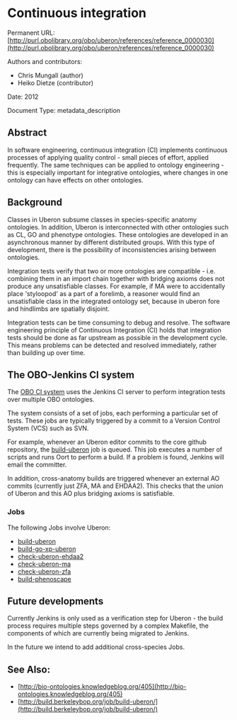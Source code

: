# Continuous integration


Permanent URL: [http://purl.obolibrary.org/obo/uberon/references/reference_0000030](http://purl.obolibrary.org/obo/uberon/references/reference_0000030)

Authors and contributors:

 * Chris Mungall (author)
 * Heiko Dietze (contributor)

Date: 2012

Document Type: metadata_description

## Abstract


In software engineering, continuous integration (CI) implements
continuous processes of applying quality control - small pieces of
effort, applied frequently. The same techniques can be applied to
ontology engineering - this is especially important for integrative
ontologies, where changes in one ontology can have effects on other
ontologies.




## Background

Classes in Uberon subsume classes in species-specific anatomy
ontologies. In addition, Uberon is interconnected with other
ontologies such as CL, GO and phenotype ontologies. These ontologies
are developed in an asynchronous manner by different distributed
groups. With this type of development, there is the possibility of
inconsistencies arising between ontologies.

Integration tests verify that two or more ontologies are compatible -
i.e. combining them in an import chain together with bridging axioms
does not produce any unsatisfiable classes. For example, if MA were to
accidentally place 'styloopod' as a part of a forelimb, a reasoner
would find an unsatisfiable class in the integrated ontology set,
because in uberon fore and hindlimbs are spatially disjoint.

Integration tests can be time consuming to debug and resolve. The
software engineering principle of Continuous Integration (CI) holds
that integration tests should be done as far upstream as possible in
the development cycle. This means problems can be detected and
resolved immediately, rather than building up over time.

## The OBO-Jenkins CI system

The [OBO CI system](http://build.berkeleybop.org/) uses the Jenkins CI
server to perform integration tests over multiple OBO ontologies.

The system consists of a set of jobs, each performing a particular set
of tests. These jobs are typically triggered by a commit to a Version
Control System (VCS) such as SVN.

For example, whenever an Uberon editor commits to the core github
repository, the
[build-uberon](http://build.berkeleybop.org/job/build-uberon/) job is
queued. This job executes a number of scripts and runs Oort to perform
a build. If a problem is found, Jenkins will email the committer.

In addition, cross-anatomy builds are triggered whenever an external
AO commits (currently just ZFA, MA and EHDAA2). This checks that the
union of Uberon and this AO plus bridging axioms is satisfiable.

### Jobs

The following Jobs involve Uberon:

 * [build-uberon](http://build.berkeleybop.org/job/build-uberon/)
 * [build-go-xp-uberon](http://build.berkeleybop.org/job/build-go-xp-uberon/)
 * [check-uberon-ehdaa2](http://build.berkeleybop.org/job/check-uberon-ehdaa2/)
 * [check-uberon-ma](http://build.berkeleybop.org/job/check-uberon-ma/)
 * [check-uberon-zfa](http://build.berkeleybop.org/job/check-uberon-zfa/)
 * [build-phenoscape](http://build.berkeleybop.org/job/build-phenoscape/)

## Future developments

Currently Jenkins is only used as a verification step for Uberon - the
build process requires multiple steps governed by a complex Makefile,
the components of which are currently being migrated to Jenkins.

In the future we intend to add additional cross-species Jobs.



## See Also:
 * [http://bio-ontologies.knowledgeblog.org/405](http://bio-ontologies.knowledgeblog.org/405)
 * [http://build.berkeleybop.org/job/build-uberon/](http://build.berkeleybop.org/job/build-uberon/)



